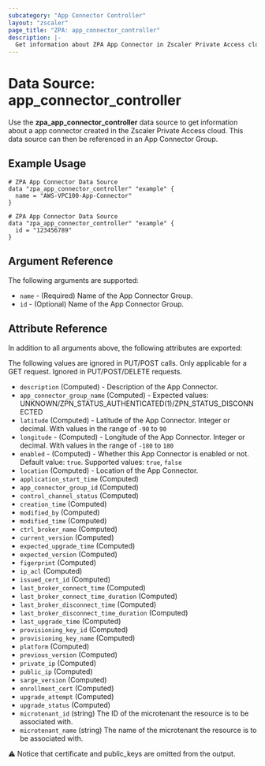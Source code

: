 ```yaml
---
subcategory: "App Connector Controller"
layout: "zscaler"
page_title: "ZPA: app_connector_controller"
description: |-
  Get information about ZPA App Connector in Zscaler Private Access cloud.
---
```


# Data Source: app_connector_controller

Use the **zpa_app_connector_controller** data source to get information about a app connector created in the Zscaler Private Access cloud. This data source can then be referenced in an App Connector Group.

## Example Usage

```hcl
# ZPA App Connector Data Source
data "zpa_app_connector_controller" "example" {
  name = "AWS-VPC100-App-Connector"
}
```

```hcl
# ZPA App Connector Data Source
data "zpa_app_connector_controller" "example" {
  id = "123456789"
}
```

## Argument Reference

The following arguments are supported:

* `name` - (Required) Name of the App Connector Group.
* `id` - (Optional) Name of the App Connector Group.

## Attribute Reference

In addition to all arguments above, the following attributes are exported:

The following values are ignored in PUT/POST calls. Only applicable for a GET request. Ignored in PUT/POST/DELETE requests.

* `description` (Computed) - Description of the App Connector.
* `app_connector_group_name` (Computed) - Expected values: UNKNOWN/ZPN_STATUS_AUTHENTICATED(1)/ZPN_STATUS_DISCONNECTED
* `latitude` (Computed) - Latitude of the App Connector. Integer or decimal. With values in the range of `-90` to `90`
* `longitude` - (Computed) - Longitude of the App Connector. Integer or decimal. With values in the range of `-180` to `180`
* `enabled` - (Computed) - Whether this App Connector is enabled or not. Default value: `true`. Supported values: `true`, `false`
* `location` (Computed) - Location of the App Connector.
* `application_start_time` (Computed)
* `app_connector_group_id` (Computed)
* `control_channel_status` (Computed)
* `creation_time` (Computed)
* `modified_by` (Computed)
* `modified_time` (Computed)
* `ctrl_broker_name` (Computed)
* `current_version` (Computed)
* `expected_upgrade_time` (Computed)
* `expected_version` (Computed)
* `figerprint` (Computed)
* `ip_acl` (Computed)
* `issued_cert_id` (Computed)
* `last_broker_connect_time` (Computed)
* `last_broker_connect_time_duration` (Computed)
* `last_broker_disconnect_time` (Computed)
* `last_broker_disconnect_time_duration` (Computed)
* `last_upgrade_time` (Computed)
* `provisioning_key_id` (Computed)
* `provisioning_key_name` (Computed)
* `platform` (Computed)
* `previous_version` (Computed)
* `private_ip` (Computed)
* `public_ip` (Computed)
* `sarge_version` (Computed)
* `enrollment_cert` (Computed)
* `upgrade_attempt` (Computed)
* `upgrade_status` (Computed)
* `microtenant_id` (string) The ID of the microtenant the resource is to be associated with.
* `microtenant_name` (string) The name of the microtenant the resource is to be associated with.

:warning: Notice that certificate and public_keys are omitted from the output.
